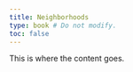 ```yaml
---
title: Neighborhoods
type: book # Do not modify.
toc: false
---
```


This is where the content goes. 
